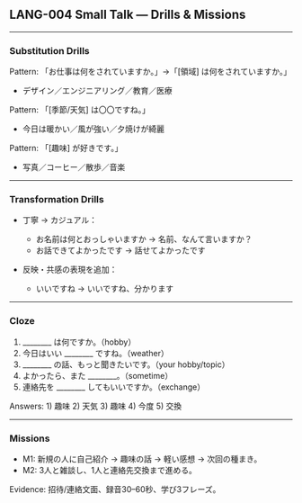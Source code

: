 ## LANG-004 Small Talk — Drills & Missions

---

### Substitution Drills
Pattern: 「お仕事は何をされていますか。」→「[領域] は何をされていますか。」
- デザイン／エンジニアリング／教育／医療

Pattern: 「[季節/天気] は〇〇ですね。」
- 今日は暖かい／風が強い／夕焼けが綺麗

Pattern: 「[趣味] が好きです。」
- 写真／コーヒー／散歩／音楽

---

### Transformation Drills
- 丁寧 → カジュアル：
  - お名前は何とおっしゃいますか → 名前、なんて言いますか？
  - お話できてよかったです → 話せてよかったです

- 反映・共感の表現を追加：
  - いいですね → いいですね、分かります

---

### Cloze
1. ________ は何ですか。（hobby）
2. 今日はいい ________ ですね。（weather）
3. ________ の話、もっと聞きたいです。（your hobby/topic）
4. よかったら、また ________。（sometime）
5. 連絡先を ________ してもいいですか。（exchange）

Answers: 1) 趣味 2) 天気 3) 趣味 4) 今度 5) 交換

---

### Missions
- M1: 新規の人に自己紹介 → 趣味の話 → 軽い感想 → 次回の種まき。
- M2: 3人と雑談し、1人と連絡先交換まで進める。

Evidence: 招待/連絡文面、録音30–60秒、学び3フレーズ。


